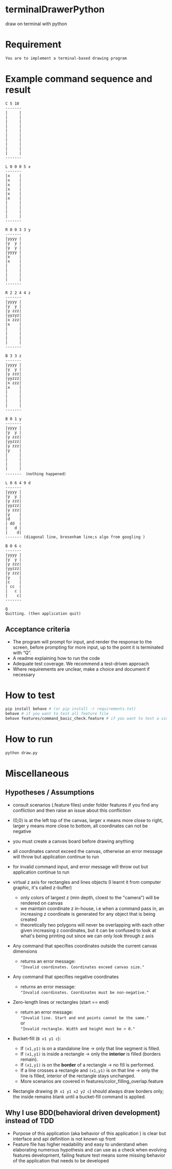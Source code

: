 # terminalDrawerPython

draw on terminal with python

# Requirement

```bash
You are to implement a terminal-based drawing program
```

# Example command sequence and result
```text
C 5 10
-------
|     |
|     |
|     |
|     |
|     |
|     |
|     |
|     |
|     |
|     |
-------

L 0 0 0 5 x
-------
|x    |
|x    |
|x    |
|x    |
|x    |
|x    |
|     |
|     |
|     |
|     |
-------

R 0 0 3 3 y
-------
|yyyy |
|y  y |
|y  y |
|yyyy |
|x    |
|x    |
|     |
|     |
|     |
|     |
-------

R 2 2 4 4 z
-------
|yyyy |
|y  y |
|y zzz|
|yyzyz|
|x zzz|
|x    |
|     |
|     |
|     |
|     |
-------

B 3 3 z 
-------
|yyyy |
|y  y |
|y zzz|
|yyzzz|
|x zzz|
|x    |
|     |
|     |
|     |
|     |
-------

B 0 1 y 
-------
|yyyy |
|y  y |
|y zzz|
|yyzzz|
|y zzz|
|y    |
|     |
|     |
|     |
|     |
------- （nothing happened）

L 0 6 4 9 d 
-------
|yyyy |
|y  y |
|y zzz|
|yyzzz|
|y zzz|
|y    |
|d    |
| dd  |
|   d |
|    d|
------- (diagonal line, bresenham line;s algo from googling )

B 0 6 c
-------
|yyyy |
|y  y |
|y zzz|
|yyzzz|
|y zzz|
|y    |
|c    |
| cc  |
|   c |
|    c|
-------

Q
Quitting. (then application quit)
```

## Acceptance criteria

- The program will prompt for input, and render the response to the screen, before prompting for more input, up to the point it is terminated with “Q”.
- A readme explaining how to run the code
- Adequate test coverage. We recommend a test-driven approach
- Where requirements are unclear, make a choice and document if necessary


# How to test

```bash
pip install behave # (or pip install -r requirements.txt)
behave # if you want to test all feature file
behave features/command_basic_check.feature # if you want to test a single feature file
```

# How to run
```bash
python draw.py
```




# Miscellaneous
## Hypotheses / Assumptions
- consult scenarios (.feature files) under folder features if you find any confliction and then raise an issue about this confliction

- (0,0) is at the left top of the canvas,  larger x means more close to right, larger y means more close to bottom, all coordinates can not be negative

- you must create a canvas board before drawing anything

- all coordinates cannot exceed the canvas, otherwise an error message will throw but application continue to run

- for invalid command input, and error message will throw out but application continue to run

- virtual z axis for rectangles and lines objects (I learnt it from computer graphic, it's called z-buffer)
  - only colors of largest z (min depth, cloest to the "camera") will be rendered on canvas
  - we maintain coordinate z in-house, i.e when a command pass in, an increasing z coordinate is generated for any object that is being created
  - theoretically two polygons will never be overlapping with each other given increasing z coordinates, but it can be confused to look at what's being printing out since we can only look through z axis

- Any command that specifies coordinates outside the current canvas dimensions  
  - returns an error message:  
  `"Invalid coordinates. Coordinates exceed canvas size."`

- Any command that specifies negative coordinates  
  - returns an error message:  
  `"Invalid coordinates. Coordinates must be non-negative."`

- Zero-length lines or rectangles (start == end)  
  - return an error message:  
  `"Invalid line. Start and end points cannot be the same."`  
  or  
  `"Invalid rectangle. Width and height must be > 0."`

- Bucket-fill (`B x1 y1 c`):

  - If `(x1,y1)` is on a standalone line → only that line segment is filled.
  - If `(x1,y1)` is inside a rectangle → only the **interior** is filled (borders remain).
  - If `(x1,y1)` is on the **border** of a rectangle → no fill is performed.
  - If a line crosses a rectangle and `(x1,y1)` is on that line → only the line is filled, interior of the rectangle stays unchanged.
  - More scenarios are covered in features/color_filling_overlap.feature

- Rectangle drawing (`R x1 y1 x2 y2 c`) should always draw borders only; the inside remains blank until a bucket-fill command is applied.

## Why I use BDD(behavioral driven development) instead of TDD
- Purpose of this application (aka behavior of this application ) is clear but interface and api definition is not known up front
- Feature file has higher readability and easy to understand when elaborating numerous hypothesis and can use as a check when evolving features development, failing feature test means some missing behavior of the application that needs to be developed


